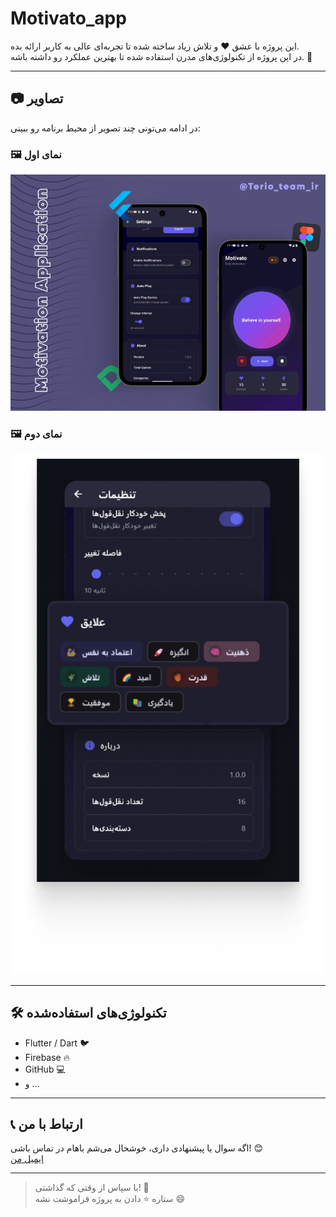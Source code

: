 # Motivato_app
 
این پروژه با عشق ❤️ و تلاش زیاد ساخته شده تا تجربه‌ای عالی به کاربر ارائه بده.  
در این پروژه از تکنولوژی‌های مدرن استفاده شده تا بهترین عملکرد رو داشته باشه. 🚀

---

## 📷 تصاویر

در ادامه می‌تونی چند تصویر از محیط برنامه رو ببینی:

### 🖼️ نمای اول

![نمای اول](1.png)

### 🖼️ نمای دوم

![نمای دوم](2.jpg)

---

## 🛠️ تکنولوژی‌های استفاده‌شده

- Flutter / Dart 🐦
- Firebase 🔥
- GitHub 💻
- و ...

---

## 📞 ارتباط با من

اگه سوال یا پیشنهادی داری، خوشحال می‌شم باهام در تماس باشی! 😊  
[ایمیل من](mailto:example@email.com)

---

> با سپاس از وقتی که گذاشتی! 🌟  
> ستاره ⭐ دادن به پروژه فراموشت نشه 😄
